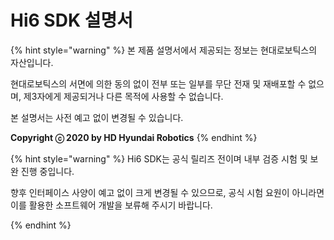 ﻿# Hi6 SDK 설명서

{% hint style="warning" %}
본 제품 설명서에서 제공되는 정보는 현대로보틱스의 자산입니다.

현대로보틱스의 서면에 의한 동의 없이 전부 또는 일부를 무단 전재 및 재배포할 수 없으며, 제3자에게 제공되거나 다른 목적에 사용할 수 없습니다.



본 설명서는 사전 예고 없이 변경될 수 있습니다.



**Copyright ⓒ 2020 by HD Hyundai Robotics**
{% endhint %}

{% hint style="warning" %}
Hi6 SDK는 공식 릴리즈 전이며 내부 검증 시험 및 보완 진행 중입니다.

향후 인터페이스 사양이 예고 없이 크게 변경될 수 있으므로, 공식 시험 요원이 아니라면 이를 활용한 소프트웨어 개발을 보류해 주시기 바랍니다.

{% endhint %}